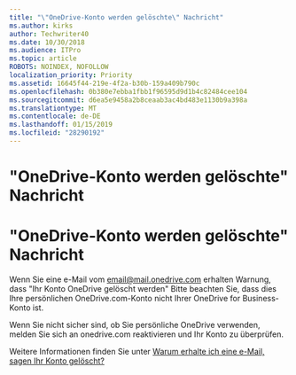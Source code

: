 ```yaml
---
title: "\"OneDrive-Konto werden gelöschte\" Nachricht"
ms.author: kirks
author: Techwriter40
ms.date: 10/30/2018
ms.audience: ITPro
ms.topic: article
ROBOTS: NOINDEX, NOFOLLOW
localization_priority: Priority
ms.assetid: 16645f44-219e-4f2a-b30b-159a409b790c
ms.openlocfilehash: 0b380e7ebba1fbb1f96595d9d1b4c82484cee104
ms.sourcegitcommit: d6ea5e9458a2b8ceaab3ac4bd483e1130b9a398a
ms.translationtype: MT
ms.contentlocale: de-DE
ms.lasthandoff: 01/15/2019
ms.locfileid: "28290192"
---
```

# <a name="onedrive-account-will-be-deleted-message"></a>"OneDrive-Konto werden gelöschte" Nachricht

# <a name="onedrive-account-will-be-deleted-message"></a>"OneDrive-Konto werden gelöschte" Nachricht

Wenn Sie eine e-Mail vom email@mail.onedrive.com erhalten Warnung, dass "Ihr Konto OneDrive gelöscht werden" Bitte beachten Sie, dass dies Ihre persönlichen OneDrive.com-Konto nicht Ihrer OneDrive for Business-Konto ist. 
  
Wenn Sie nicht sicher sind, ob Sie persönliche OneDrive verwenden, melden Sie sich an onedrive.com reaktivieren und Ihr Konto zu überprüfen.
  
Weitere Informationen finden Sie unter [Warum erhalte ich eine e-Mail, sagen Ihr Konto gelöscht?](https://go.microsoft.com/fwlink/?linkid=2036151&amp;clcid=0x409)
  

